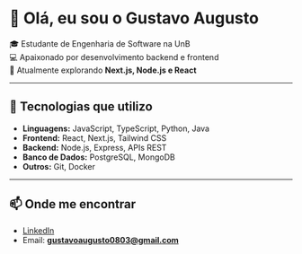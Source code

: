 # 👋 Olá, eu sou o Gustavo Augusto

🎓 Estudante de Engenharia de Software na UnB  
💻 Apaixonado por desenvolvimento backend e frontend  
🚀 Atualmente explorando **Next.js, Node.js e React**    

---

## 🔧 Tecnologias que utilizo
- **Linguagens:** JavaScript, TypeScript, Python, Java  
- **Frontend:** React, Next.js, Tailwind CSS  
- **Backend:** Node.js, Express, APIs REST  
- **Banco de Dados:** PostgreSQL, MongoDB  
- **Outros:** Git, Docker  

---

## 📫 Onde me encontrar
- [LinkedIn](https://www.linkedin.com/in/gustavo-augusto-470b38331//)  
- Email: **gustavoaugusto0803@gmail.com**  
